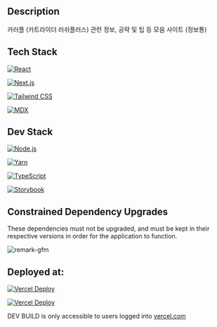 ## Description

카러플 (카트라이더 러쉬플러스) 관련 정보, 공략 및 팁 등 모음 사이트 (정보통)

## Tech Stack

[![React](https://img.shields.io/badge/React-18.2.0-gray?labelColor=222222&style=for-the-badge&logo=React&link=https://react.dev/)](https://react.dev/)

[![Next.js](https://img.shields.io/badge/Next.js-14.1.3-gray?labelColor=d4d4d8&style=for-the-badge&logo=Next.js&logoColor=black&link=https://nextjs.org/)](https://nextjs.org/)

[![Tailwind CSS](https://img.shields.io/badge/Tailwind%20CSS-3.4.1-gray?labelColor=38B2AC&style=for-the-badge&logo=Tailwind+CSS&logoColor=white&link=https://tailwindcss.com/)](https://tailwindcss.com/)

[![MDX](https://img.shields.io/badge/MDX-3.0.0-gray?labelColor=fcb32c&style=for-the-badge&logo=MDX&logoColor=black&link=https://mdxjs.com/)](https://mdxjs.com/)

## Dev Stack

[![Node.js](https://img.shields.io/badge/Node.js-%5E18.17.0-gray?labelColor=407f40&style=for-the-badge&logo=Node.js&logoColor=white&link=https://nodejs.org/en)](https://nodejs.org/en)

[![Yarn](https://img.shields.io/badge/Yarn-%5E4.1.1-gray?labelColor=2c8ebb&style=for-the-badge&logo=Yarn&logoColor=white&link=https://yarnpkg.com/)](https://yarnpkg.com/)

[![TypeScript](https://img.shields.io/badge/TypeScript-%5E5.4.2-gray?labelColor=0288d1&style=for-the-badge&logo=TypeScript&logoColor=white&link=https://www.typescriptlang.org/)](https://www.typescriptlang.org/)

[![Storybook](https://img.shields.io/badge/Storybook-%5E8.0.0-gray?labelColor=ff4785&style=for-the-badge&logo=Storybook&logoColor=white&link=https://storybook.js.org/)](https://storybook.js.org/)

## Constrained Dependency Upgrades

These dependencies must not be upgraded, and must be kept in their respective versions in order for the application to function.

![remark-gfm](https://img.shields.io/badge/remark--gfm-3.0.1-dc2626?style=for-the-badge)

## Deployed at:

[![Vercel Deploy](https://therealsujitk-vercel-badge.vercel.app/?app=krrpinfo&style=for-the-badge&label=Prod+Build)](https://krrpinfo.vercel.app/)

[![Vercel Deploy](https://therealsujitk-vercel-badge.vercel.app/?app=krrpinfo-dev&style=for-the-badge&label=Dev+Build)](https://krrpinfo-dev.vercel.app/)

DEV BUILD is only accessible to users logged into [vercel.com](https://vercel.com)
